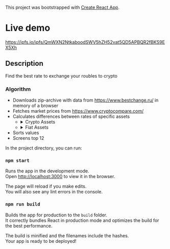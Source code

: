 This project was bootstrapped with [Create React App](https://github.com/facebook/create-react-app).

# Live demo

https://ipfs.io/ipfs/QmWXN2NtkaboodSWV5hZH52vat5QD5APBQR2fBKS9EX5Xh

## Description

Find the best rate to exchange your roubles to crypto

### Algorithm

- Downloads zip-archive with data from https://www.bestchange.ru/ in memory of a browser
- Fetches market prices from  https://www.cryptocompare.com/
- Calculates differences between rates of specific assets
    - <details><summary>Crypto Assets</summary>
   
        - BTC
        - ETH
        - BCH
        - BSV
        - BTG
        - ETC
        - LTC
        - XRP
        - XMR
        - DASH
        - ZEC
        - USD
        - PAX
        - XEM
        - REP
        - NEO
        - EOS
        - IOTA
        - LSK
        - ADA
        - XLM
        - WAVES
        - OMG
        - BNB
        - ICX
        - BA
      </details>
    - <details><summary>Fiat Assets</summary>
    
        - Sberbank Roubles
        - Yandex Money Roubles
        - QIWI Roubles
        
      </details>
- Sorts values
- Screens top 12

In the project directory, you can run:

### `npm start`

Runs the app in the development mode.<br />
Open [http://localhost:3000](http://localhost:3000) to view it in the browser.

The page will reload if you make edits.<br />
You will also see any lint errors in the console.

### `npm run build`

Builds the app for production to the `build` folder.<br />
It correctly bundles React in production mode and optimizes the build for the best performance.

The build is minified and the filenames include the hashes.<br />
Your app is ready to be deployed!

